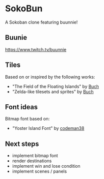 # SokoBun

A Sokoban clone featuring buunnie!

## Buunie
https://www.twitch.tv/buunnie

## Tiles
Based on or inspired by the following works:

 - "The Field of the Floating Islands" by [Buch](https://opengameart.org/users/buch)
 - "Zelda-like tilesets and sprites" by [Buch](https://opengameart.org/users/armm1998)

## Font ideas
Bitmap font based on:

 - "Yoster Island Font" by [codeman38](https://www.1001fonts.com/yoster-island-font.html)

## Next steps
 - implement bitmap font
 - render destinations
 - implement win and lose condition
 - implement scenes / panels
